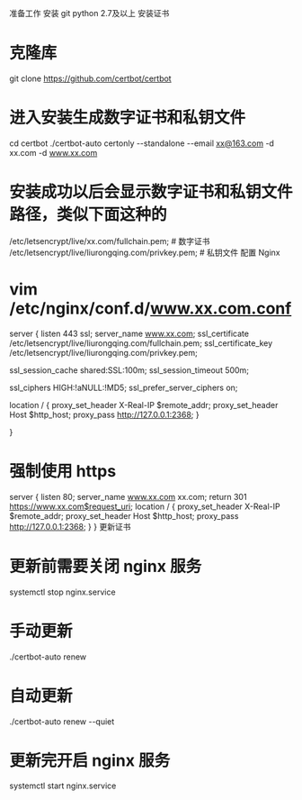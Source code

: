 准备工作
安装 git
python 2.7及以上
安装证书
# 克隆库
git clone https://github.com/certbot/certbot

# 进入安装生成数字证书和私钥文件
cd certbot
./certbot-auto certonly --standalone --email xx@163.com -d xx.com -d www.xx.com

# 安装成功以后会显示数字证书和私钥文件路径，类似下面这种的
/etc/letsencrypt/live/xx.com/fullchain.pem; # 数字证书
/etc/letsencrypt/live/liurongqing.com/privkey.pem; # 私钥文件
配置 Nginx
# vim /etc/nginx/conf.d/www.xx.com.conf
server {
  listen 443 ssl;
  server_name www.xx.com;
  ssl_certificate /etc/letsencrypt/live/liurongqing.com/fullchain.pem;
  ssl_certificate_key /etc/letsencrypt/live/liurongqing.com/privkey.pem;

  ssl_session_cache shared:SSL:100m;
  ssl_session_timeout 500m;

  ssl_ciphers HIGH:!aNULL:!MD5;
  ssl_prefer_server_ciphers on;

  location / {
    proxy_set_header X-Real-IP $remote_addr;
    proxy_set_header Host $http_host;
    proxy_pass http://127.0.0.1:2368;
  }

}

# 强制使用 https
server {
  listen 80;
  server_name www.xx.com xx.com;
  return 301 https://www.xx.com$request_uri;
  location / {
    proxy_set_header X-Real-IP $remote_addr;
    proxy_set_header Host $http_host;
    proxy_pass http://127.0.0.1:2368;
  }
}
更新证书
# 更新前需要关闭 nginx 服务
systemctl stop nginx.service

# 手动更新
./certbot-auto renew

# 自动更新
./certbot-auto renew --quiet

# 更新完开启 nginx 服务
systemctl start nginx.service
